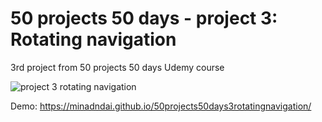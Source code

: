 # 50 projects 50 days - project 3: Rotating navigation

3rd project from 50 projects 50 days Udemy course


![project 3 rotating navigation](https://user-images.githubusercontent.com/65378477/106211858-8501e680-621d-11eb-9001-e1c4afe1335f.jpg)



Demo:
https://minadndai.github.io/50projects50days3rotatingnavigation/
